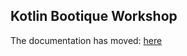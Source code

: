 ## Kotlin Bootique Workshop

The documentation has moved: [here](https://github.com/sourcelabs-nl/kotlin-bootique/)